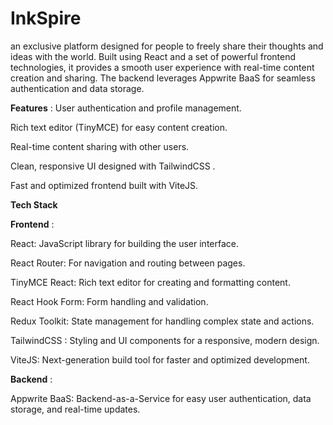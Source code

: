 # InkSpire 
an exclusive platform designed for people to freely share their thoughts and ideas with the world. Built using React and a set of powerful frontend technologies, it provides a smooth user experience with real-time content creation and sharing. The backend leverages Appwrite BaaS for seamless authentication and data storage.

**Features** : 
User authentication and profile management.

Rich text editor (TinyMCE) for easy content creation.

Real-time content sharing with other users.

Clean, responsive UI designed with TailwindCSS .

Fast and optimized frontend built with ViteJS.

**Tech Stack**

**Frontend** :

React: JavaScript library for building the user interface.

React Router: For navigation and routing between pages.

TinyMCE React: Rich text editor for creating and formatting content.

React Hook Form: Form handling and validation.

Redux Toolkit: State management for handling complex state and actions.

TailwindCSS : Styling and UI components for a responsive, modern design.

ViteJS: Next-generation build tool for faster and optimized development.

**Backend** :

Appwrite BaaS: Backend-as-a-Service for easy user authentication, data storage, and real-time updates.

